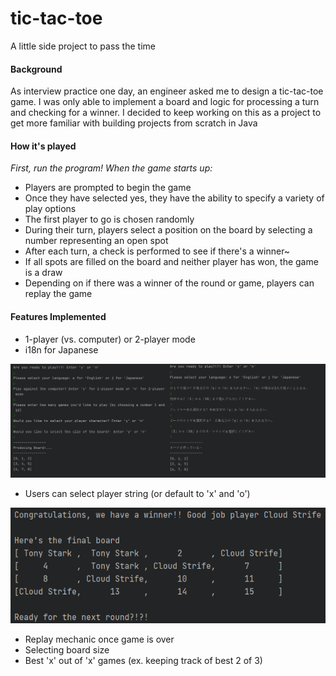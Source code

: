 # tic-tac-toe
A little side project to pass the time

#### Background 
As interview practice one day, an engineer asked me to design a tic-tac-toe game. I was only able to implement a board and logic for processing a turn and checking for a winner. I decided to keep working on this as a project to get more familiar with building projects from scratch in Java

#### How it's played
*First, run the program! When the game starts up:*
- Players are prompted to begin the game
- Once they have selected yes, they have the ability to specify a variety of play options
- The first player to go is chosen randomly
- During their turn, players select a position on the board by selecting a number representing an open spot
- After each turn, a check is performed to see if there's a winner~
- If all spots are filled on the board and neither player has won, the game is a draw
- Depending on if there was a winner of the round or game, players can replay the game

#### Features Implemented
- 1-player (vs. computer) or 2-player mode
- i18n for Japanese

![select the player name](src/images/i18n.png)
- Users can select player string (or default to 'x' and 'o') 

![select the player name](src/images/choose_player_name.png)
- Replay mechanic once game is over
- Selecting board size
- Best 'x' out of 'x' games (ex. keeping track of best 2 of 3)
